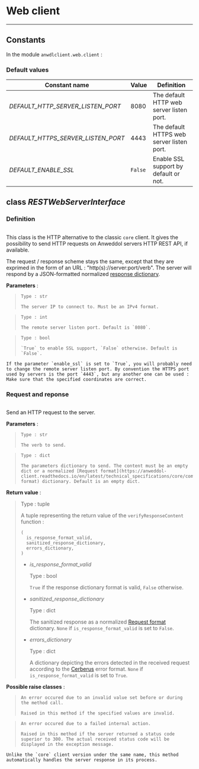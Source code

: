 # Web client

---

## Constants

In the module `anwdlclient.web.client` : 

### Default values

Constant name                       | Value   | Definition
----------------------------------- | ------- | ----------
*DEFAULT_HTTP_SERVER_LISTEN_PORT*   | 8080    | The default HTTP web server listen port.
*DEFAULT_HTTPS_SERVER_LISTEN_PORT*  | 4443    | The default HTTPS web server listen port.
*DEFAULT_ENABLE_SSL*                | `False` | Enable SSL support by default or not.

## class *RESTWebServerInterface*

### Definition

```{class} anwdlclient.web.client.WebClientInterface(server_ip, server_listen_port, enable_ssl)
```

This class is the HTTP alternative to the classic `core` client. It gives the possibility to send HTTP requests on Anweddol servers HTTP REST API, if available.

The request / response scheme stays the same, except that they are exprimed in the form of an URL : "http(s)://server:port/verb". The server will respond by a JSON-formatted normalized [response dictionary](../../../technical_specifications/core/communication.md).

**Parameters** :

> ```{attribute} server_ip
> Type : str
> 
> The server IP to connect to. Must be an IPv4 format.
> ```

> ```{attribute} server_listen_port
> Type : int
> 
> The remote server listen port. Default is `8080`.
> ```

> ```{attribute} enable_ssl
> Type : bool
> 
> `True` to enable SSL support, `False` otherwise. Default is `False`.
> ```

```{warning}
If the parameter `enable_ssl` is set to `True`, you will probably need to change the remote server listen port. By convention the HTTPS port used by servers is the port `4443`, but any another one can be used : Make sure that the specified coordinates are correct.
```

### Request and reponse

```{classmethod} sendRequest(verb, parameters)
```

Send an HTTP request to the server.

**Parameters** : 

> ```{attribute} verb
> Type : str
> 
> The verb to send.
> ```

> ```{attribute} parameters
> Type : dict
> 
> The parameters dictionary to send. The content must be an empty dict or a normalized [Request format](https://anweddol-client.readthedocs.io/en/latest/technical_specifications/core/communication.html#request-format) dictionary. Default is an empty dict.
> ```

**Return value** :

> Type : tuple
>
> A tuple representing the return value of the `verifyResponseContent` function :
> 
> ```
> (
> 	is_response_format_valid,
> 	sanitized_response_dictionary,
> 	errors_dictionary,
> )
> ```
>
> - *is_response_format_valid*
>
>	Type : bool
> 
>   `True` if the response dictionary format is valid, `False` otherwise.
>
> - *sanitized_response_dictionary*
>
>	Type : dict
> 
>   The sanitized response as a normalized [Request format](../../../technical_specifications/core/communication.md) dictionary. `None` if `is_response_format_valid` is set to `False`.
> 
> - *errors_dictionary*
>
>	Type : dict
> 
>   A dictionary depicting the errors detected in the received request according to the [Cerberus](https://docs.python-cerberus.org/en/stable/errors.html) error format. `None` if `is_response_format_valid` is set to `True`.

**Possible raise classes** :

> ```{exception} ValueError
> An error occured due to an invalid value set before or during the method call.
> 
> Raised in this method if the specified values are invalid.
> ```

> ```{exception} RuntimeError
> An error occured due to a failed internal action.
> 
> Raised in this method if the server returned a status code superior to 300. The actual received status code will be displayed in the exception message.
> ```

```{note}
Unlike the `core` client version under the same name, this method automatically handles the server response in its process.
```
